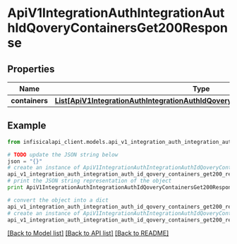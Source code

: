 # ApiV1IntegrationAuthIntegrationAuthIdQoveryContainersGet200Response


## Properties
Name | Type | Description | Notes
------------ | ------------- | ------------- | -------------
**containers** | [**List[ApiV1IntegrationAuthIntegrationAuthIdQoveryAppsGet200ResponseAppsInner]**](ApiV1IntegrationAuthIntegrationAuthIdQoveryAppsGet200ResponseAppsInner.md) |  | 

## Example

```python
from infisicalapi_client.models.api_v1_integration_auth_integration_auth_id_qovery_containers_get200_response import ApiV1IntegrationAuthIntegrationAuthIdQoveryContainersGet200Response

# TODO update the JSON string below
json = "{}"
# create an instance of ApiV1IntegrationAuthIntegrationAuthIdQoveryContainersGet200Response from a JSON string
api_v1_integration_auth_integration_auth_id_qovery_containers_get200_response_instance = ApiV1IntegrationAuthIntegrationAuthIdQoveryContainersGet200Response.from_json(json)
# print the JSON string representation of the object
print ApiV1IntegrationAuthIntegrationAuthIdQoveryContainersGet200Response.to_json()

# convert the object into a dict
api_v1_integration_auth_integration_auth_id_qovery_containers_get200_response_dict = api_v1_integration_auth_integration_auth_id_qovery_containers_get200_response_instance.to_dict()
# create an instance of ApiV1IntegrationAuthIntegrationAuthIdQoveryContainersGet200Response from a dict
api_v1_integration_auth_integration_auth_id_qovery_containers_get200_response_from_dict = ApiV1IntegrationAuthIntegrationAuthIdQoveryContainersGet200Response.from_dict(api_v1_integration_auth_integration_auth_id_qovery_containers_get200_response_dict)
```
[[Back to Model list]](../README.md#documentation-for-models) [[Back to API list]](../README.md#documentation-for-api-endpoints) [[Back to README]](../README.md)


